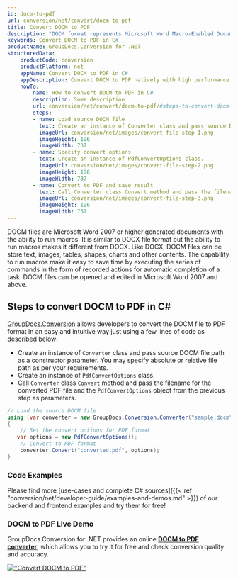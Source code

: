 ```yaml
---
id: docm-to-pdf
url: conversion/net/convert/docm-to-pdf
title: Convert DOCM to PDF
description: "DOCM format represents Microsoft Word Macro-Enabled Document with .docm extension. Learn how to convert DOCM to PDF file programmatically in C# language using GroupDocs.Conversion for .NET library."
keywords: Convert DOCM to PDF in C#
productName: GroupDocs.Conversion for .NET
structuredData:
    productCode: conversion
    productPlatform: net
    appName: Convert DOCM to PDF in C#
    appDescription: Convert DOCM to PDF natively with high performance using C# language and server side GroupDocs.Conversion for .NET APIs, without the use of any software like Microsoft or Open Office.
    howTo:
        name: How to convert DOCM to PDF in C# 
        description: Some description
        url: conversion/net/convert/docm-to-pdf/#steps-to-convert-docm-to-pdf-in-c
        steps:
        - name: Load source DOCM file 
          text: Create an instance of Converter class and pass source DOCM file path as a constructor parameter. You may specify absolute or relative file path as per your requirements. 
          imageUrl: conversion/net/images/convert-file-step-1.png
          imageHeight: 196
          imageWidth: 737
        - name: Specify convert options 
          text: Create an instance of PdfConvertOptions class.
          imageUrl: conversion/net/images/convert-file-step-2.png
          imageHeight: 196
          imageWidth: 737
        - name: Convert to PDF and save result 
          text: Call Converter class Convert method and pass the filename for the converted HTML file and the PdfConvertOptions object from the previous step as parameters.
          imageUrl: conversion/net/images/convert-file-step-3.png
          imageHeight: 196
          imageWidth: 737
---
```


DOCM files are Microsoft Word 2007 or higher generated documents with the ability to run macros. It is similar to DOCX file format but the ability to run macros makes it different from DOCX. Like DOCX, DOCM files can be store text, images, tables, shapes, charts and other contents. The capability to run macros make it easy to save time by executing the series of commands in the form of recorded actions for automatic completion of a task. DOCM files can be opened and edited in Microsoft Word 2007 and above.

## Steps to convert DOCM to PDF in C#

[GroupDocs.Conversion](https://products.groupdocs.com/conversion/net) allows developers to convert the DOCM file to PDF format in an easy and intuitive way just using a few lines of code as described below:

* Create an instance of `Converter` class and pass source DOCM file path as a constructor parameter. You may specify absolute or relative file path as per your requirements. 
* Create an instance of `PdfConvertOptions` class.
* Call `Converter` class `Convert` method and pass the filename for the converted PDF file and the `PdfConvertOptions` object from the previous step as parameters.

```csharp
// Load the source DOCM file
using (var converter = new GroupDocs.Conversion.Converter("sample.docm"))
{
    // Set the convert options for PDF format
   var options = new PdfConvertOptions();
    // Convert to PDF format
    converter.Convert("converted.pdf", options);
}
```

### Code Examples

Please find more [use-cases and complete C# sources]({{< ref "conversion/net/developer-guide/examples-and-demos.md" >}}) of our backend and frontend examples and try them for free!

### DOCM to PDF Live Demo

GroupDocs.Conversion for .NET provides an online [**DOCM to PDF converter**](https://products.groupdocs.app/conversion/docm-to-pdf), which allows you to try it for free and check conversion quality and accuracy.

[!["Convert DOCM to PDF"](conversion/net/images/convert-to-pdf/convert-docm-to-pdf.png)](https://products.groupdocs.app/conversion/docm-to-pdf)